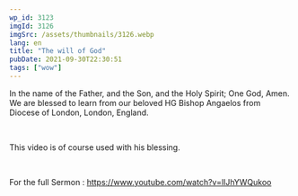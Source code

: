 ```yaml
---
wp_id: 3123
imgId: 3126
imgSrc: /assets/thumbnails/3126.webp
lang: en
title: "The will of God"
pubDate: 2021-09-30T22:30:51
tags: ["wow"]
---
```


<!-- page: 6 -->

<p>In the name of the Father, and the Son, and the Holy Spirit; One God, Amen. We are blessed to learn from our beloved HG Bishop Angaelos from Diocese of London, London, England.</p>
<p>&nbsp;</p>
<p>This video is of course used with his blessing.</p>
<p>&nbsp;</p>
<p>For the full Sermon : <a href="https://youtu.be/aTHhE69T2fU">https://www.youtube.com/watch?v=lIJhYWQukoo</a></p>
